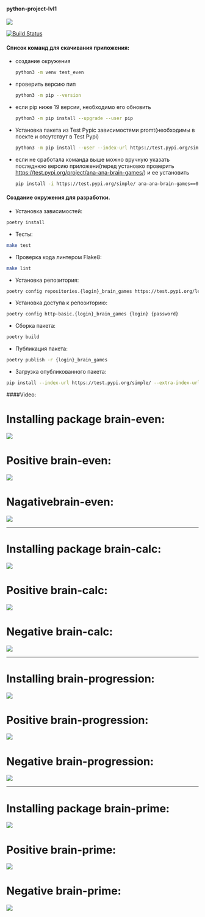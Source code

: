 #### python-project-lvl1

<a href="https://codeclimate.com/github/Ana-ana/python-project-lvl1/maintainability"><img src="https://api.codeclimate.com/v1/badges/a99a88d28ad37a79dbf6/maintainability" /></a>

[![Build Status](https://travis-ci.com/Ana-ana/python-project-lvl1.svg?branch=master)](https://travis-ci.com/Ana-ana/python-project-lvl1)


#### Список команд для скачивания приложения:
- создание окружения 
  ```bash
  python3 -m venv test_even
  ```
- проверить версию пип 
  ```bash
  python3 -m pip --version
  ```
- если pip ниже 19 версии, необходимо его обновить 
  ```bash
  python3 -m pip install --upgrade --user pip
  ```
- Установка пакета из Test Pypiс зависимостями promt(необходимы в поекте и отсутствут в Test Pypi) 
  ```bash
  python3 -m pip install --user --index-url https://test.pypi.org/simple/ ana-ana-brain-games --extra-index-url https://pypi.org/simple/ prompt
  ```
* если не сработала команда выше можно вручную указать последнюю версию приложени(перед установко проверить https://test.pypi.org/project/ana-ana-brain-games/) и ее установить
  ```bash
  pip install -i https://test.pypi.org/simple/ ana-ana-brain-games==0.9.8 
  ```


#### Создание окружения для разработки.
- Установка зависимостей: 
```bash
poetry install
```
- Тесты:
```bash
make test
```
- Проверка кода линтером Flake8:
```bash
make lint
```
- Установка репозитория:
```bash
poetry config repositories.{login}_brain_games https://test.pypi.org/legacy/
```
- Установка доступа к репозиторию:
```bash
poetry config http-basic.{login}_brain_games {login} {password}
```
- Сборка пакета:
```bash
poetry build
```
- Публикация пакета:
```bash
poetry publish -r {login}_brain_games
```
- Загрузка опубликованного пакета:
```bash
pip install --index-url https://test.pypi.org/simple/ --extra-index-url https://pypi.org/simple {login}_brain_games
```


####Video:
# Installing package brain-even:

<a href="https://asciinema.org/a/5nmYyPPhCjAl9E6DreSiC9KrD" target="_blank"><img src="https://asciinema.org/a/5nmYyPPhCjAl9E6DreSiC9KrD.svg" /></a>

# Positive brain-even:

<a href="https://asciinema.org/a/D3nmkITRWjYiOXZpckGjTtKl1" target="_blank"><img src="https://asciinema.org/a/D3nmkITRWjYiOXZpckGjTtKl1.svg" /></a>

# Nagativebrain-even:

<a href="https://asciinema.org/a/6M11FGpm2NasUnmuf51inDQaS" target="_blank"><img src="https://asciinema.org/a/6M11FGpm2NasUnmuf51inDQaS.svg" /></a>
_______________________________________________________________


# Installing package brain-calc:

<a href="https://asciinema.org/a/zpyz5WeydosC7XiZ9RCLczykx" target="_blank"><img src="https://asciinema.org/a/zpyz5WeydosC7XiZ9RCLczykx.svg" /></a>

# Positive brain-calc:

<a href="https://asciinema.org/a/KIIX0KANuTEYD8EIKkv0t5dm8" target="_blank"><img src="https://asciinema.org/a/KIIX0KANuTEYD8EIKkv0t5dm8.svg" /></a>

# Negative brain-calc:

<a href="https://asciinema.org/a/DnPAigPySgrWIr8KCSaRfVuzh" target="_blank"><img src="https://asciinema.org/a/DnPAigPySgrWIr8KCSaRfVuzh.svg" /></a>
________________________________________________________________

# Installing brain-progression:

<a href="https://asciinema.org/a/7x2KlZbTlNObbTLGIf3iR3Iuj" target="_blank"><img src="https://asciinema.org/a/7x2KlZbTlNObbTLGIf3iR3Iuj.svg" /></a>

# Positive brain-progression:

<a href="https://asciinema.org/a/VGGEPPY7IOO2Q5y1O3DaGA36h" target="_blank"><img src="https://asciinema.org/a/VGGEPPY7IOO2Q5y1O3DaGA36h.svg" /></a>

# Negative brain-progression:

<a href="https://asciinema.org/a/Y7OVr4BPlfJLB3MdfNFGxuCQ6" target="_blank"><img src="https://asciinema.org/a/Y7OVr4BPlfJLB3MdfNFGxuCQ6.svg" /></a>

_________________________________________________________________

# Installing package brain-prime:

<a href="https://asciinema.org/a/qBshyNABh47BEouhwwGUbm99q" target="_blank"><img src="https://asciinema.org/a/qBshyNABh47BEouhwwGUbm99q.svg" /></a>

# Positive brain-prime:

<a href="https://asciinema.org/a/ItTBp6HdCs1r4PCfzPxqnTomI" target="_blank"><img src="https://asciinema.org/a/ItTBp6HdCs1r4PCfzPxqnTomI.svg" /></a>

# Negative brain-prime:

<a href="https://asciinema.org/a/MgWtv0vx9mZ0Lod84sKa52VDy" target="_blank"><img src="https://asciinema.org/a/MgWtv0vx9mZ0Lod84sKa52VDy.svg" /></a>
